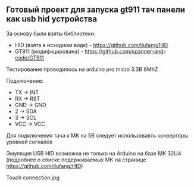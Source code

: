 
## Готовый проект для запуска gt911 тач панели как usb hid устройства

За основу были взяты библиотеки:
* HID (взята в исходном виде) - https://github.com/ilufang/HID
* GT911 (модифицирована) - https://github.com/spanner-and-code/GT911

Тестирование проводилось на arduino pro micro 3.3В 8MhZ

Подключение:
* TX  -> INT
* RX  -> RST
* GND -> GND
* 2   -> SDA
* 3   -> SCL
* VCC -> VCC

Для подключения тача к МК на 5В следует использовавть конверторы уровней сигналов

Эмуляция USB HID возможна не только на Arduino на базе МК 32U4 (подробнее о списке подерживаемых МК на странице https://github.com/ilufang/HID) 

Touch connection.jpg
